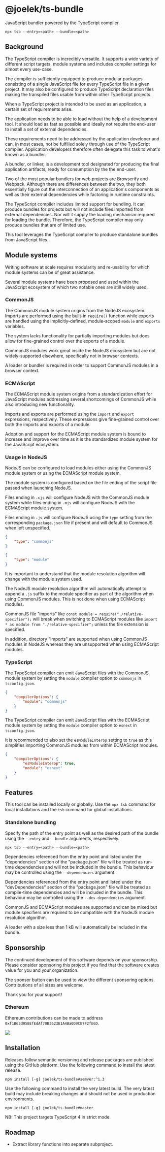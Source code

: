 # @joelek/ts-bundle

JavaScript bundler powered by the TypeScript compiler.

```
npx tsb --entry=<path> --bundle=<path>
```

## Background

The TypeScript compiler is incredibly versatile. It supports a wide variety of different script targets, module systems and includes compiler settings for almost every use-case.

The compiler is sufficiently equipped to produce modular packages consisting of a single JavaScript file for every TypeScript file in a given project. It may also be configured to produce TypeScript declaration files making the transpiled files usable from within other TypeScript projects.

When a TypeScript project is intended to be used as an application, a certain set of requirements arise.

The application needs to be able to load without the help of a development tool. It should load as fast as possible and ideally not require the end-user to install a set of external dependencies.

These requirements need to be addressed by the application developer and can, in most cases, not be fulfilled solely through use of the TypeScript compiler. Application developers therefore often delegate this task to what's known as a bundler.

A bundler, or linker, is a development tool designated for producing the final application artifacts, ready for consumption by the the end-user.

Two of the most popular bundlers for web projects are Browserify and Webpack. Although there are differences between the two, they both essentially figure out the interconnection of an application's components as well as their external dependencies while factoring in runtime constraints.

The TypeScript compiler includes limited support for bundling. It can produce bundles for projects but will not include files imported from external dependencies. Nor will it supply the loading mechanism required for loading the bundle. Therefore, the TypeScript compiler may only produce bundles that are of limited use.

This tool leverages the TypeScript compiler to produce standalone bundles from JavaScript files.

## Module systems

Writing software at scale requires modularity and re-usability for which module systems can be of great assistance.

Several module systems have been proposed and used within the JavaScript ecosystem of which two notable ones are still widely used.

### CommonJS

The CommonJS module system origins from the NodeJS ecosystem. Imports are performed using the built-in `require()` function while exports are handled using the implicitly-defined, module-scoped `module` and `exports` variables.

The system lacks functionality for partially importing modules but does allow for fine-grained control over the exports of a module.

CommonJS modules work great inside the NodeJS ecosystem but are not widely-supported elsewhere, specifically not in browser contexts.

A loader or bundler is required in order to support CommonJS modules in a browser context.

### ECMAScript

The ECMAScript module system origins from a standardization effort for JavaScript modules addressing several shortcomings of CommonJS while also introducing new functionality.

Imports and exports are performed using the `import` and `export` expressions, respectively. These expressions give fine-grained control over both the imports and exports of a module.

Adoption and support for the ECMAScript module system is bound to increase and improve over time as it is the standardized module system for the JavaScript ecosystem.

### Usage in NodeJS

NodeJS can be configured to load modules either using the CommonJS module system or using the ECMAScript module system.

The module system is configured based on the file ending of the script file passed when launching NodeJS.

Files ending in `.cjs` will configure NodeJS with the CommonJS module system while files ending in `.mjs` will configure NodeJS with the ECMAScript module system.

Files ending in `.js` will configure NodeJS using the `type` setting from the corresponding `package.json` file if present and will default to CommonJS when left unspecified.

```json
{
	"type": "commonjs"
}
```

```json
{
	"type": "module"
}
```

It is important to understand that the module resolution algorithm will change with the module system used.

The NodeJS module resolution algorithm will automatically attempt to append a `.js` suffix to the module specifier as part of the algorithm when using CommonJS modules. This is not done when using ECMAScript modules.

CommonJS file "imports" like `const module = require("./relative-specifier");` will break when switching to ECMAScript modules like `import * as module from "./relative-specifier";` unless the file extension is specified.

In addition, directory "imports" are supported when using CommonJS modules in NodeJS whereas they are unsupported when using ECMAScript modules.

### TypeScript

The TypeScript compiler can emit JavaScript files with the CommonJS module system by setting the `module` compiler option to `commonjs` in `tsconfig.json`.

```json
{
	"compilerOptions": {
		"module": "commonjs"
	}
}
```

The TypeScript compiler can emit JavaScript files with the ECMAScript module system by setting the `module` compiler option to `esnext` in `tsconfig.json`.

It is recommended to also set the `esModuleInterop` setting to `true` as this simplifies importing CommonJS modules from within ECMAScript modules.

```json
{
	"compilerOptions": {
		"esModuleInterop": true,
		"module": "esnext"
	}
}
```

## Features

This tool can be installed locally or globally. Use the `npx tsb` command for local installations and the `tsb` command for global installations.

### Standalone bundling

Specify the path of the entry point as well as the desired path of the bundle using the `--entry` and `--bundle` arguments, respectively.

```
npx tsb --entry=<path> --bundle=<path>
```

Dependencies referenced from the entry point and listed under the "dependencies" section of the "package.json" file will be treated as run-time dependencies and will not be included in the bundle. This behaviour may be controlled using the `--dependencies` argument.

Dependencies referenced from the entry point and listed under the "devDependencies" section of the "package.json" file will be treated as compile-time dependencies and will be included in the bundle. This behaviour may be controlled using the `--dev-dependencies` argument.

CommonJS and ECMAScript modules are supported and can be mixed but module specifiers are required to be compatible with the NodeJS module resolution algorithm.

A loader with a size less than 1 kB will automatically be included in the bundle.

## Sponsorship

The continued development of this software depends on your sponsorship. Please consider sponsoring this project if you find that the software creates value for you and your organization.

The sponsor button can be used to view the different sponsoring options. Contributions of all sizes are welcome.

Thank you for your support!

### Ethereum

Ethereum contributions can be made to address `0xf1B63d95BEfEdAf70B3623B1A4Ba0D9CE7F2fE6D`.

![](./eth.png)

## Installation

Releases follow semantic versioning and release packages are published using the GitHub platform. Use the following command to install the latest release.

```
npm install [-g] joelek/ts-bundle#semver:^1.3
```

Use the following command to install the very latest build. The very latest build may include breaking changes and should not be used in production environments.

```
npm install [-g] joelek/ts-bundle#master
```

NB: This project targets TypeScript 4 in strict mode.

## Roadmap

* Extract library functions into separate subproject.
